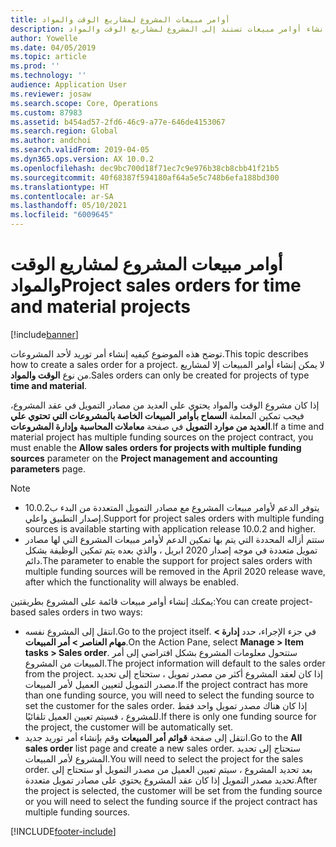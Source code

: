 ```yaml
---
title: أوامر مبيعات المشروع لمشاريع الوقت والمواد
description: توضح هذه الموضوع كيفيه إنشاء أوامر مبيعات تستند إلى المشروع لمشاريع الوقت والمواد.
author: Yowelle
ms.date: 04/05/2019
ms.topic: article
ms.prod: ''
ms.technology: ''
audience: Application User
ms.reviewer: josaw
ms.search.scope: Core, Operations
ms.custom: 87983
ms.assetid: b454ad57-2fd6-46c9-a77e-646de4153067
ms.search.region: Global
ms.author: andchoi
ms.search.validFrom: 2019-04-05
ms.dyn365.ops.version: AX 10.0.2
ms.openlocfilehash: dec9bc700d18f71ec7c9e976b38cb8cbb41f21b5
ms.sourcegitcommit: 40f68387f594180af64a5e5c748b6efa188bd300
ms.translationtype: HT
ms.contentlocale: ar-SA
ms.lasthandoff: 05/10/2021
ms.locfileid: "6009645"
---
```

# <a name="project-sales-orders-for-time-and-material-projects"></a><span data-ttu-id="005f9-103">أوامر مبيعات المشروع لمشاريع الوقت والمواد</span><span class="sxs-lookup"><span data-stu-id="005f9-103">Project sales orders for time and material projects</span></span>

[!include[banner](../includes/banner.md)]

<span data-ttu-id="005f9-104">توضح هذه الموضوع كيفيه إنشاء أمر توريد لأحد المشروعات.</span><span class="sxs-lookup"><span data-stu-id="005f9-104">This topic describes how to create a sales order for a project.</span></span> <span data-ttu-id="005f9-105">لا يمكن إنشاء أوامر المبيعات إلا لمشاريع من نوع **الوقت والمواد**.</span><span class="sxs-lookup"><span data-stu-id="005f9-105">Sales orders can only be created for projects of type **time and material**.</span></span>

<span data-ttu-id="005f9-106">إذا كان مشروع الوقت والمواد يحتوي علي العديد من مصادر التمويل في عقد المشروع، فيجب تمكين المعلمة **السماح بأوامر المبيعات الخاصة بالمشروعات التي تحتوي علي العديد من موارد التمويل** في صفحة **معاملات المحاسبة وإدارة المشروعات**.</span><span class="sxs-lookup"><span data-stu-id="005f9-106">If a time and material project has multiple funding sources on the project contract, you must enable the **Allow sales orders for projects with multiple funding sources** parameter on the **Project management and accounting parameters** page.</span></span> 

> [!NOTE]
> - <span data-ttu-id="005f9-107">يتوفر الدعم لأوامر مبيعات المشروع مع مصادر التمويل المتعددة من البدء ب10.0.2 إصدار التطبيق واعلي.</span><span class="sxs-lookup"><span data-stu-id="005f9-107">Support for project sales orders with multiple funding sources is available starting with application release 10.0.2 and higher.</span></span>
> - <span data-ttu-id="005f9-108">ستتم أزاله المحددة التي يتم بها تمكين الدعم لأوامر مبيعات المشروع التي لها مصادر تمويل متعددة في موجه إصدار 2020 ابريل ، والذي بعده يتم تمكين الوظيفة بشكل دائم.</span><span class="sxs-lookup"><span data-stu-id="005f9-108">The parameter to enable the support for project sales orders with multiple funding sources will be removed in the April 2020 release wave, after which the functionality will always be enabled.</span></span>

<span data-ttu-id="005f9-109">يمكنك إنشاء أوامر مبيعات قائمة على المشروع بطريقتين:</span><span class="sxs-lookup"><span data-stu-id="005f9-109">You can create project-based sales orders in two ways:</span></span>

- <span data-ttu-id="005f9-110">انتقل إلى المشروع نفسه.</span><span class="sxs-lookup"><span data-stu-id="005f9-110">Go to the project itself.</span></span> <span data-ttu-id="005f9-111">في جزء الإجراء، حدد **إدارة > مهام العناصر > أمر المبيعات**.</span><span class="sxs-lookup"><span data-stu-id="005f9-111">On the Action Pane, select **Manage > Item tasks > Sales order**.</span></span> <span data-ttu-id="005f9-112">ستتحول معلومات المشروع بشكل افتراضي إلى أمر المبيعات من المشروع.</span><span class="sxs-lookup"><span data-stu-id="005f9-112">The project information will default to the sales order from the project.</span></span> <span data-ttu-id="005f9-113">إذا كان لعقد المشروع أكثر من مصدر تمويل ، ستحتاج إلى تحديد مصدر التمويل لتعيين العميل لأمر المبيعات.</span><span class="sxs-lookup"><span data-stu-id="005f9-113">If the project contract has more than one funding source, you will need to select the funding source to set the customer for the sales order.</span></span> <span data-ttu-id="005f9-114">إذا كان هناك مصدر تمويل واحد فقط للمشروع ، فسيتم تعيين العميل تلقائيًا.</span><span class="sxs-lookup"><span data-stu-id="005f9-114">If there is only one funding source for the project, the customer will be automatically set.</span></span>
- <span data-ttu-id="005f9-115">انتقل إلى صفحة **قوائم أمر المبيعات** وقم بإنشاء أمر توريد جديد.</span><span class="sxs-lookup"><span data-stu-id="005f9-115">Go to the **All sales order** list page and create a new sales order.</span></span> <span data-ttu-id="005f9-116">ستحتاج إلى تحديد المشروع لأمر المبيعات.</span><span class="sxs-lookup"><span data-stu-id="005f9-116">You will need to select the project for the sales order.</span></span> <span data-ttu-id="005f9-117">بعد تحديد المشروع ، سيتم تعيين العميل من مصدر التمويل أو ستحتاج إلى تحديد مصدر التمويل إذا كان عقد المشروع يحتوي على مصادر تمويل متعددة.</span><span class="sxs-lookup"><span data-stu-id="005f9-117">After the project is selected, the customer will be set from the funding source or you will need to select the funding source if the project contract has multiple funding sources.</span></span>



[!INCLUDE[footer-include](../includes/footer-banner.md)]